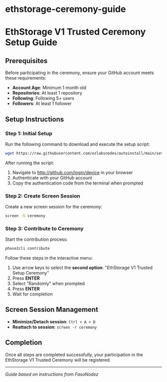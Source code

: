 # ethstorage-ceremony-guide
# EthStorage V1 Trusted Ceremony Setup Guide

## Prerequisites

Before participating in the ceremony, ensure your GitHub account meets these requirements:

- **Account Age**: Minimum 1 month old
- **Repositories**: At least 1 repository
- **Following**: Following 5+ users
- **Followers**: At least 1 follower

## Setup Instructions

### Step 1: Initial Setup

Run the following command to download and execute the setup script:

```bash
wget https://raw.githubusercontent.com/ezlabsnodes/autoinstall/main/setup-eth-storage.sh && chmod +x setup-eth-storage.sh && sudo ./setup-eth-storage.sh
```

After running the script:

1. Navigate to http://github.com/login/device in your browser
2. Authenticate with your GitHub account
3. Copy the authentication code from the terminal when prompted

### Step 2: Create Screen Session

Create a new screen session for the ceremony:

```bash
screen -S ceremony
```

### Step 3: Contribute to Ceremony

Start the contribution process:

```bash
phase2cli contribute
```

Follow these steps in the interactive menu:

1. Use arrow keys to select the **second option**: "EthStorage V1 Trusted Setup Ceremony"
2. Press **ENTER**
3. Select "Randomly" when prompted
4. Press **ENTER**
5. Wait for completion

## Screen Session Management

- **Minimize/Detach session**: `Ctrl + A + D`
- **Reattach to session**: `screen -r ceremony`

## Completion

Once all steps are completed successfully, your participation in the EthStorage V1 Trusted Ceremony will be registered.

---

*Guide based on instructions from FasoNodez*
